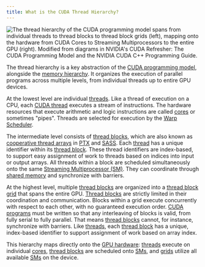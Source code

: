 ```yaml
---
title: What is the CUDA Thread Hierarchy?
---
```


![The thread hierarchy of the [CUDA programming model](/gpu-glossary/device-software/cuda-programming-model) spans from individual [threads](/gpu-glossary/device-software/thread) to [thread blocks](/gpu-glossary/device-software/thread-block) to [thread block grids](/gpu-glossary/device-software/thread-block-grid) (left), mapping onto the hardware from [CUDA Cores](/gpu-glossary/device-hardware/cuda-core) to [Streaming Multiprocessors](/gpu-glossary/device-hardware/streaming-multiprocessor) to the entire GPU (right). Modified from diagrams in NVIDIA's [CUDA Refresher: The CUDA Programming Model](https://developer.nvidia.com/blog/cuda-refresher-cuda-programming-model/) and the NVIDIA [CUDA C++ Programming Guide](https://docs.nvidia.com/cuda/cuda-c-programming-guide/index.html#programming-model).](themed-image://cuda-programming-model.svg)

The thread hierarchy is a key abstraction of the
[CUDA programming model](/gpu-glossary/device-software/cuda-programming-model),
alongside the
[memory hierarchy](/gpu-glossary/device-software/memory-hierarchy). It organizes
the execution of parallel programs across multiple levels, from individual
threads up to entire GPU devices.

At the lowest level are individual
[threads](/gpu-glossary/device-software/thread). Like a thread of execution on a
CPU, each [CUDA thread](/gpu-glossary/device-software/thread) executes a stream
of instructions. The hardware resources that execute arithmetic and logic
instructions are called [cores](/gpu-glossary/device-hardware/core) or sometimes
"pipes". Threads are selected for execution by the
[Warp Scheduler](/gpu-glossary/device-hardware/warp-scheduler).

The intermediate level consists of
[thread blocks](/gpu-glossary/device-software/thread-block), which are also
known as
[cooperative thread arrays](/gpu-glossary/device-software/cooperative-thread-array)
in [PTX](/gpu-glossary/device-software/parallel-thread-execution) and
[SASS](/gpu-glossary/device-software/streaming-assembler). Each
[thread](/gpu-glossary/device-software/thread) has a unique identifier within
its [thread block](/gpu-glossary/device-software/thread-block). These thread
identifiers are index-based, to support easy assignment of work to threads based
on indices into input or output arrays. All threads within a block are scheduled
simultaneously onto the same
[Streaming Multiprocessor (SM)](/gpu-glossary/device-hardware/streaming-multiprocessor).
They can coordinate through
[shared memory](/gpu-glossary/device-software/shared-memory) and synchronize
with barriers.

At the highest level, multiple
[thread blocks](/gpu-glossary/device-software/thread-block) are organized into a
[thread block grid](/gpu-glossary/device-software/thread-block-grid) that spans
the entire GPU. [Thread blocks](/gpu-glossary/device-software/thread-block) are
strictly limited in their coordination and communication. Blocks within a grid
execute concurrently with respect to each other, with no guaranteed execution
order. [CUDA programs](/gpu-glossary/device-software/cuda-programming-model)
must be written so that any interleaving of blocks is valid, from fully serial
to fully parallel. That means
[thread blocks](/gpu-glossary/device-software/thread-block) cannot, for
instance, synchronize with barriers. Like
[threads](/gpu-glossary/device-software/thread), each
[thread block](/gpu-glossary/device-software/thread-block) has a unique,
index-based identifier to support assignment of work based on array index.

This hierarchy maps directly onto the
[GPU hardware](/gpu-glossary/device-hardware):
[threads](/gpu-glossary/device-software/thread) execute on individual
[cores](/gpu-glossary/device-hardware/core),
[thread blocks](/gpu-glossary/device-software/thread-block) are scheduled onto
[SMs](/gpu-glossary/device-hardware/streaming-multiprocessor), and
[grids](/gpu-glossary/device-software/thread-block-grid) utilize all available
[SMs](/gpu-glossary/device-hardware/streaming-multiprocessor) on the device.
